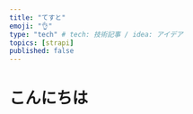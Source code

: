 ```yaml
---
title: "てすと"
emoji: "👌"
type: "tech" # tech: 技術記事 / idea: アイデア
topics: [strapi]
published: false
---
```


# こんにちは

